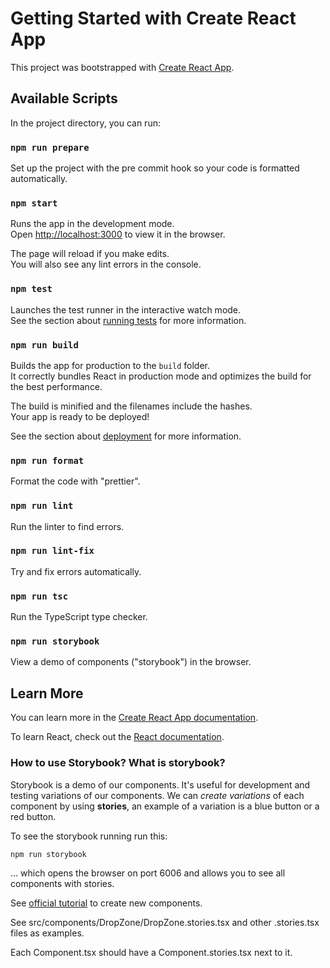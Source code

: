 # Getting Started with Create React App

This project was bootstrapped with [Create React App](https://github.com/facebook/create-react-app).

## Available Scripts

In the project directory, you can run:

### `npm run prepare`

Set up the project with the pre commit hook so your code is formatted automatically.

### `npm start`

Runs the app in the development mode.\
Open [http://localhost:3000](http://localhost:3000) to view it in the browser.

The page will reload if you make edits.\
You will also see any lint errors in the console.

### `npm test`

Launches the test runner in the interactive watch mode.\
See the section
about [running tests](https://facebook.github.io/create-react-app/docs/running-tests) for more
information.

### `npm run build`

Builds the app for production to the `build` folder.\
It correctly bundles React in production mode and optimizes the build for the best performance.

The build is minified and the filenames include the hashes.\
Your app is ready to be deployed!

See the section about [deployment](https://facebook.github.io/create-react-app/docs/deployment) for
more information.

### `npm run format`

Format the code with "prettier".

### `npm run lint`

Run the linter to find errors.

### `npm run lint-fix`

Try and fix errors automatically.

### `npm run tsc`

Run the TypeScript type checker.

### `npm run storybook`

View a demo of components ("storybook") in the browser.

## Learn More

You can learn more in
the [Create React App documentation](https://facebook.github.io/create-react-app/docs/getting-started).

To learn React, check out the [React documentation](https://reactjs.org/).

### How to use Storybook? What is storybook?

Storybook is a demo of our components. It's useful for development and testing variations of our
components. We can _create variations_ of each component by using **stories**, an example of a
variation is a blue button or a red button.

To see the storybook running run this:

```bash
npm run storybook
```

... which opens the browser on port 6006 and allows you to see all components with stories.

See [official tutorial](https://storybook.js.org/tutorials/intro-to-storybook/react/en/simple-component/)
to create new components.

See src/components/DropZone/DropZone.stories.tsx and other .stories.tsx files as examples.

Each Component.tsx should have a Component.stories.tsx next to it.
